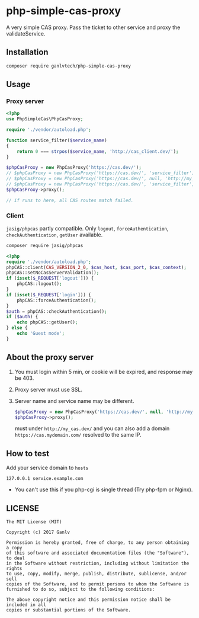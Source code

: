 # php-simple-cas-proxy

A very simple CAS proxy.
Pass the ticket to other service and proxy the validateService.

## Installation

```bash
composer require ganlvtech/php-simple-cas-proxy
```

## Usage

### Proxy server

```php
<?php
use PhpSimpleCas\PhpCasProxy;

require './vendor/autoload.php';

function service_filter($service_name)
{
    return 0 === strpos($service_name, 'http://cas_client.dev/');
}

$phpCasProxy = new PhpCasProxy('https://cas.dev/');
// $phpCasProxy = new PhpCasProxy('https://cas.dev/', 'service_filter');
// $phpCasProxy = new PhpCasProxy('https://cas.dev/', null, 'http://my_cas.dev/');
// $phpCasProxy = new PhpCasProxy('https://cas.dev/', 'service_filter', 'http://my_cas.dev/', '/cas');
$phpCasProxy->proxy();

// if runs to here, all CAS routes match failed.
```

### Client

`jasig/phpcas` partly compatible. Only `logout`, `forceAuthentication`, `checkAuthentication`, `getUser` available.

```bash
composer require jasig/phpcas
```

```php
<?php
require './vendor/autoload.php';
phpCAS::client(CAS_VERSION_2_0, $cas_host, $cas_port, $cas_context);
phpCAS::setNoCasServerValidation();
if (isset($_REQUEST['logout'])) {
    phpCAS::logout();
}
if (isset($_REQUEST['login'])) {
    phpCAS::forceAuthentication();
}
$auth = phpCAS::checkAuthentication();
if ($auth) {
    echo phpCAS::getUser();
} else {
    echo 'Guest mode';
}
```

## About the proxy server

1. You must login within 5 min, or cookie will be expired, and response may be 403.

2. Proxy server must use SSL.

3. Server name and service name may be different.
    ```php
    $phpCasProxy = new PhpCasProxy('https://cas.dev/', null, 'http://my_cas.dev/');
    $phpCasProxy->proxy();
    ```
    must under `http://my_cas.dev/` and you can also add a domain `https://cas.mydomain.com/` resolved to the same IP.

## How to test

Add your service domain to `hosts`
```text
127.0.0.1 service.example.com
``` 

* You can't use this if you php-cgi is single thread (Try php-fpm or Nginx).

## LICENSE

    The MIT License (MIT)
    
    Copyright (c) 2017 Ganlv
    
    Permission is hereby granted, free of charge, to any person obtaining a copy
    of this software and associated documentation files (the "Software"), to deal
    in the Software without restriction, including without limitation the rights
    to use, copy, modify, merge, publish, distribute, sublicense, and/or sell
    copies of the Software, and to permit persons to whom the Software is
    furnished to do so, subject to the following conditions:
    
    The above copyright notice and this permission notice shall be included in all
    copies or substantial portions of the Software.
